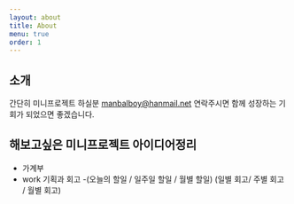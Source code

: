 ```yaml
---
layout: about
title: About
menu: true
order: 1
---
```


## 소개
간단히 미니프로젝트 하실분 manbalboy@hanmail.net 연락주시면 함께 성장하는 기회가 되었으면 좋겠습니다. 



## 해보고싶은 미니프로젝트 아이디어정리
- 가계부
- work 기획과 회고 -(오늘의 할일 / 일주일 할일 / 월별 할일) (일별 회고/ 주별 회고 / 월별 회고)